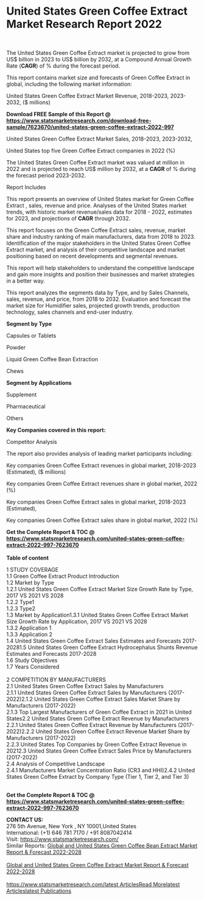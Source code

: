 <h1>United States Green Coffee Extract Market Research Report 2022</h1><br/><p>The United States Green Coffee Extract market is projected to grow from US$ billion in 2023 to US$ billion by 2032, at a Compound Annual Growth Rate (<strong>CAGR</strong>) of % during the forecast period.</p><p>This report contains market size and forecasts of Green Coffee Extract in global, including the following market information:</p><p>United States Green Coffee Extract Market Revenue, 2018-2023, 2023-2032, ($ millions)</p><p><strong>Download FREE Sample of this Report @ <a href="https://www.statsmarketresearch.com/download-free-sample/7623670/united-states-green-coffee-extract-2022-997">https://www.statsmarketresearch.com/download-free-sample/7623670/united-states-green-coffee-extract-2022-997</a></strong></p><p>United States Green Coffee Extract Market Sales, 2018-2023, 2023-2032,</p><p>United States top five Green Coffee Extract companies in 2022 (%)</p><p>The United States Green Coffee Extract market was valued at million in 2022 and is projected to reach US$ million by 2032, at a <strong>CAGR</strong> of % during the forecast period 2023-2032.</p><p>Report Includes</p><p>This report presents an overview of United States market for Green Coffee Extract , sales, revenue and price. Analyses of the United States market trends, with historic market revenue/sales data for 2018 - 2022, estimates for 2023, and projections of <strong>CAGR</strong> through 2032.</p><p>This report focuses on the Green Coffee Extract sales, revenue, market share and industry ranking of main manufacturers, data from 2018 to 2023. Identification of the major stakeholders in the United States Green Coffee Extract market, and analysis of their competitive landscape and market positioning based on recent developments and segmental revenues.</p><p>This report will help stakeholders to understand the competitive landscape and gain more insights and position their businesses and market strategies in a better way.</p><p>This report analyzes the segments data by Type, and by Sales Channels, sales, revenue, and price, from 2018 to 2032. Evaluation and forecast the market size for Humidifier sales, projected growth trends, production technology, sales channels and end-user industry.</p><p><strong>Segment by Type</strong></p><p>Capsules or Tablets</p><p>Powder</p><p>Liquid Green Coffee Bean Extraction</p><p>Chews</p><p><strong> Segment <strong><strong>by Applications</strong></strong></strong></p><p>Supplement</p><p>Pharmaceutical</p><p>Others</p><p><strong>Key Companies covered in this report:</strong></p><p>Competitor Analysis</p><p>The report also provides analysis of leading market participants including:</p><p>Key companies Green Coffee Extract revenues in global market, 2018-2023 (Estimated), ($ millions)</p><p>Key companies Green Coffee Extract revenues share in global market, 2022 (%)</p><p>Key companies Green Coffee Extract sales in global market, 2018-2023 (Estimated),</p><p>Key companies Green Coffee Extract sales share in global market, 2022 (%)</p><div><b>Get the Complete Report & TOC @ <a href="https://www.statsmarketresearch.com/united-states-green-coffee-extract-2022-997-7623670">https://www.statsmarketresearch.com/united-states-green-coffee-extract-2022-997-7623670</a></b></div><br><b>Table of content</b><p>1 STUDY COVERAGE<br />1.1 Green Coffee Extract Product Introduction<br />1.2 Market by Type<br />1.2.1 United States Green Coffee Extract Market Size Growth Rate by Type, 2017 VS 2021 VS 2028<br />1.2.2 Type1<br />1.2.3 Type2<br />1.3 Market by Application1.3.1 United States Green Coffee Extract Market Size Growth Rate by Application, 2017 VS 2021 VS 2028<br />1.3.2 Application 1<br />1.3.3 Application 2<br />1.4 United States Green Coffee Extract Sales Estimates and Forecasts 2017-20281.5 United States Green Coffee Extract Hydrocephalus Shunts Revenue Estimates and Forecasts 2017-2028<br />1.6 Study Objectives<br />1.7 Years Considered<br /><br />2 COMPETITION BY MANUFACTURERS<br />2.1 United States Green Coffee Extract Sales by Manufacturers<br />2.1.1 United States Green Coffee Extract Sales by Manufacturers (2017-2022)2.1.2 United States Green Coffee Extract Sales Market Share by Manufacturers (2017-2022)<br />2.1.3 Top Largest Manufacturers of Green Coffee Extract in 2021 in United States2.2 United States Green Coffee Extract Revenue by Manufacturers<br />2.2.1 United States Green Coffee Extract Revenue by Manufacturers (2017-2022)2.2.2 United States Green Coffee Extract Revenue Market Share by Manufacturers (2017-2022)<br />2.2.3 United States Top Companies by Green Coffee Extract Revenue in 20212.3 United States Green Coffee Extract Sales Price by Manufacturers (2017-2022)<br />2.4 Analysis of Competitive Landscape<br />2.4.1 Manufacturers Market Concentration Ratio (CR3 and HHI)2.4.2 United States Green Coffee Extract by Company Type (Tier 1, Tier 2, and Tier 3)<br /><br><div><b>Get the Complete Report & TOC @ <a href="https://www.statsmarketresearch.com/united-states-green-coffee-extract-2022-997-7623670">https://www.statsmarketresearch.com/united-states-green-coffee-extract-2022-997-7623670</a></b></div></p> <b>CONTACT US:</b><br>276 5th Avenue, New York , NY 10001,United States<br>International: (+1) 646 781 7170 / +91 8087042414<br>Visit: <a href="https://www.statsmarketresearch.com/">https://www.statsmarketresearch.com/</a><br>Similar Reports: <a href="https://www.statsmarketresearch.com/united-states-green-coffee-extract-2022-997-7623670">Global and United States Green Coffee Bean Extract Market Report & Forecast 2022-2028</a><br/><br/><a href="https://www.statsmarketresearch.com/united-states-green-coffee-extract-2022-997-7623670">Global and United States Green Coffee Extract Market Report & Forecast 2022-2028</a><br/><br/><a href="https://gyeongbokgung.com">https://www.statsmarketresearch.com/</a><a href="https://hallyeomaritime.com">latest Articles</a><a href="https://jingwansa.com">Read More</a><a href=https://nguoiviet.jp/">latest Articles</a><a href="https://www.intelmarketresearch.com/">latest Publications</a>